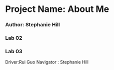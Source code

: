 # Project Name: About Me

### Author: Stephanie Hill

### Lab 02

### Lab 03

Driver:Rui Guo Navigator : Stephanie Hill